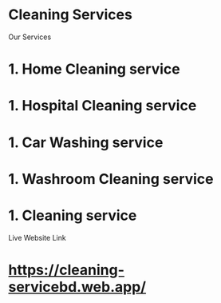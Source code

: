 # Cleaning Services

Our Services

# 1. Home Cleaning service

# 1. Hospital Cleaning service

# 1. Car Washing service

# 1. Washroom Cleaning service

# 1.  Cleaning service

Live Website Link

# https://cleaning-servicebd.web.app/

